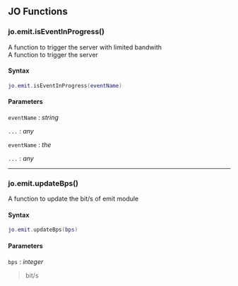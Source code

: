 
## JO Functions

### jo.emit.isEventInProgress()

<!-- @include: ./slots/headers.md#client|jo.emit.isEventInProgress -->

A function to trigger the server with limited bandwith <br>
A function to trigger the server <br>

<!-- @include: ./slots/descriptions.md#client|jo.emit.isEventInProgress -->

#### Syntax

```lua
jo.emit.isEventInProgress(eventName)
```

#### Parameters

`eventName` : _string_

`...` : _any_

`eventName` : _the_

`...` : _any_

<!-- @include: ./slots/examples.md#client|jo.emit.isEventInProgress -->

<!-- @include: ./slots/footers.md#client|jo.emit.isEventInProgress -->

---

### jo.emit.updateBps()

<!-- @include: ./slots/headers.md#client|jo.emit.updateBps -->

A function to update the bit/s of emit module <br>

<!-- @include: ./slots/descriptions.md#client|jo.emit.updateBps -->

#### Syntax

```lua
jo.emit.updateBps(bps)
```

#### Parameters

`bps` : _integer_
> bit/s
>

<!-- @include: ./slots/examples.md#client|jo.emit.updateBps -->

<!-- @include: ./slots/footers.md#client|jo.emit.updateBps -->

